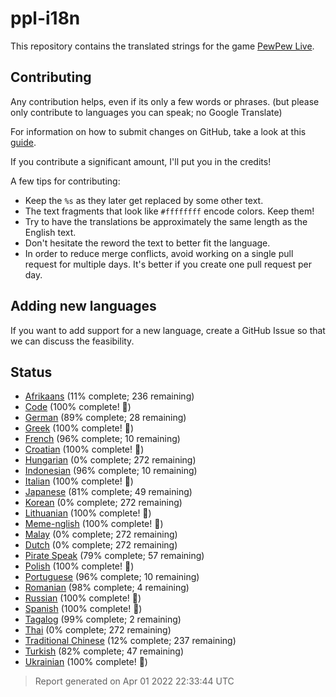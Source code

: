 [//]: # "This file is automatically generated by generate_readme.py"
# ppl-i18n
This repository contains the translated strings for the game [PewPew Live](https://pewpew.live).
## Contributing
Any contribution helps, even if its only a few words or phrases.
(but please only contribute to languages you can speak; no Google Translate)

For information on how to submit changes on GitHub, take a look at this [guide](https://docs.github.com/en/free-pro-team@latest/github/managing-files-in-a-repository/editing-files-in-another-users-repository).

If you contribute a significant amount, I'll put you in the credits!

A few tips for contributing:
* Keep the `%s` as they later get replaced by some other text.
* The text fragments that look like `#ffffffff` encode colors. Keep them!
* Try to have the translations be approximately the same length as the English text.
* Don't hesitate the reword the text to better fit the language.
* In order to reduce merge conflicts, avoid working on a single pull request for multiple days. It's better if you create one pull request per day.
## Adding new languages
If you want to add support for a new language, create a GitHub Issue so that we can discuss
the feasibility.
## Status
* [Afrikaans](/translations/afr.po) (11% complete; 236 remaining)
* [Code](/translations/code.po) (100% complete! 🎉)
* [German](/translations/deu.po) (89% complete; 28 remaining)
* [Greek](/translations/gre.po) (100% complete! 🎉)
* [French](/translations/fra.po) (96% complete; 10 remaining)
* [Croatian](/translations/hrv.po) (100% complete! 🎉)
* [Hungarian](/translations/hun.po) (0% complete; 272 remaining)
* [Indonesian](/translations/ind.po) (96% complete; 10 remaining)
* [Italian](/translations/ita.po) (100% complete! 🎉)
* [Japanese](/translations/jpn.po) (81% complete; 49 remaining)
* [Korean](/translations/kor.po) (0% complete; 272 remaining)
* [Lithuanian](/translations/lit.po) (100% complete! 🎉)
* [Meme-nglish](/translations/meme.po) (100% complete! 🎉)
* [Malay](/translations/msa.po) (0% complete; 272 remaining)
* [Dutch](/translations/nld.po) (0% complete; 272 remaining)
* [Pirate Speak](/translations/pirate.po) (79% complete; 57 remaining)
* [Polish](/translations/pol.po) (100% complete! 🎉)
* [Portuguese](/translations/por.po) (96% complete; 10 remaining)
* [Romanian](/translations/ron.po) (98% complete; 4 remaining)
* [Russian](/translations/rus.po) (100% complete! 🎉)
* [Spanish](/translations/spa.po) (100% complete! 🎉)
* [Tagalog](/translations/tgl.po) (99% complete; 2 remaining)
* [Thai](/translations/tha.po) (0% complete; 272 remaining)
* [Traditional Chinese](/translations/cht.po) (12% complete; 237 remaining)
* [Turkish](/translations/tur.po) (82% complete; 47 remaining)
* [Ukrainian](/translations/ukr.po) (100% complete! 🎉)
> Report generated on Apr 01 2022 22:33:44 UTC